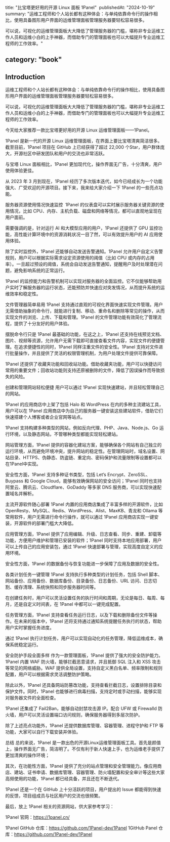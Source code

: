 title: "比宝塔更好用的开源 Linux 面板 1Panel" 
publishedAt: "2024-10-19" 
summary: "运维工程师和个人站长都有这种体会：与单纯依靠命令行的操作相比，使用具备图形用户界面的运维管理面板管理服务器要轻松容易很多。


可以说，可视化的运维管理面板大大降低了管理服务器的门槛，堪称非专业运维工作人员和运维小白的上手神器，而借助专门的管理面板也可以大幅提升专业运维工程师的工作效率。"

category: "book" 
---
## Introduction 

运维工程师和个人站长都有这种体会：与单纯依靠命令行的操作相比，使用具备图形用户界面的运维管理面板管理服务器要轻松容易很多。


可以说，可视化的运维管理面板大大降低了管理服务器的门槛，堪称非专业运维工作人员和运维小白的上手神器，而借助专门的管理面板也可以大幅提升专业运维工程师的工作效率。


今天给大家推荐一款比宝塔更好用的开源 Linux 运维管理面板——1Panel。 

1Panel 是新一代的开源 Linux 运维管理面板，在界面上要比宝塔清爽简洁很多。截至目前，1Panel 项目在 GitHub 上已经获得了超过 22,000 个Star，用户群体庞大，开源社区中研发团队和用户的交流也非常活跃。




与宝塔 Linux 面板相比，1Panel 更加现代化，操作界面无广告，十分清爽，用户使用体验更佳。


从 2023 年 3 月到现在，1Panel 经历了多次版本迭代，如今已经成长为一个功能强大、广受欢迎的开源项目。接下来，我来给大家介绍一下 1Panel 的一些亮点功能。


服务器资源使用情况快速监控 
1Panel 的仪表盘可以实时展示服务器关键资源的使用情况，比如 CPU、内存、主机负载、磁盘和网络等情况，都可以直观地呈现在用户面前。


需要强调的是，针对运行 AI 和大模型应用的用户，1Panel 还提供了 GPU 监控功能，高性能计算环境中的资源消耗状况一目了然，可以有效提升用户的 AI 应用使用体验。


除了实时监控外，1Panel 还能够自动发送告警通知。1Panel 允许用户自定义告警规则，用户可以根据实际需求设定资源使用的阈值（比如 CPU 或内存的占用率）。一旦超过预设的阈值，系统会自动发送告警通知，提醒用户及时处理潜在问题，避免影响系统的正常运行。

1Panel 的监控能力和告警机制可以实现对服务器的全面监控。它不仅能够帮助用户实时了解服务器的运行状态，还能预防并快速应对突发情况，从而提升系统的运维效率和稳定性。



文件管理器简单易用
1Panel 支持通过直观的可视化界面快速实现文件管理。用户无需借助抽象的命令行，就能进行复制、移动、重命名和删除等常见的操作，从而实现文件的浏览、上传、下载和管理。1Panel 的文件管理功能有效简化了管理流程，提供了十分友好的用户体验。

摆脱命令行只是 1Panel 最基础的功能，在这之上，1Panel 还支持在线预览文档、图片、视频等资源，允许用户无需下载即可直接查看文件内容，实现文件的便捷管理。在追求便捷性的同时，1Panel 同样注重文件的安全性。1Panel 支持对文件进行批量操作，并且提供了灵活的权限管理机制，为用户处理文件提供可靠保障。

1Panel 还提供了收藏夹功能和回收站功能。借助收藏夹功能，用户可以快捷访问常用的重要文件；回收站功能则支持还原被删除的文件，降低了因误操作而导致损失的风险。



创建和管理网站轻松便捷
用户可以通过 1Panel 实现快速建站，并且轻松管理自己的网站。

1Panel 的应用商店中上架了包括 Halo 和 WordPress 在内的多种主流建站工具，用户可以在 1Panel 应用商店中为自己的服务器一键安装这些建站软件，借助它们快速搭建个人博客或者企业官网等站点。

1Panel 支持构建多种类型的网站，例如反向代理、PHP、Java、Node.js、Go 运行环境，以及静态网站，不管哪种类型都能实现轻松建站。

网站管理方面，1Panel 提供的容器化建站方案，能够确保各个网站有自己独立的运行环境，从而避免环境冲突，提升网站的稳定性。在管理网站时，域名设置、网站目录、HTTPS、伪静态、防盗链、重定向、密码保护和流量限制等设置都可以在1Panel中实现。

安全性方面，1Panel 支持多种证书类型，包括 Let’s Encrypt、ZeroSSL、Buypass 和 Google Cloud，能够有效确保网站的安全访问；1Panel 同时也支持阿里云、腾讯云、Cloudflare、GoDaddy 等多家 DNS 服务商，可以实现快速配置域名并解析。



主流开源软件随心部署
1Panel 内置的应用商店集成了丰富多样的开源软件，比如 OpenResty、MySQL、Redis、WordPress、Alist、MaxKB、青龙和 Ollama 等常用软件，用户无需进行命令行操作，就可以通过 1Panel 应用商店实现一键安装，开源软件的部署门槛大大降低。

应用管理方面，1Panel 提供了应用编辑、升级、日志查看、同步、重建、卸载等功能，方便用户维护和管理已安装的软件；1Panel 同时支持本地应用部署，用户可以上传自己的应用安装包，通过 1Panel 快速部署与管理，实现高度自定义的应用环境。

安全性方面，1Panel 的数据备份与恢复功能进一步保障了应用及数据的安全性。



各类计划任务一键管理
1Panel 支持执行多种类型的计划任务，包括 Shell 脚本、网站备份、应用备份、数据库备份、目录备份、日志备份、URL 访问、日志切割、缓存清理、系统快照和同步服务器时间等。

在创建任务时，用户可以灵活设置任务的执行时间和周期，无论是每日、每周、每月，还是自定义时间表，在 1Panel 中都可以一键完成配置。

任务管理方面，1Panel 支持查看任务运行日志，以及下载和删除备份文件等操作。在未来的版本中，1Panel 还将支持通过通知系统提醒任务执行的状态，帮助用户实时掌握任务进度。

通过 1Panel 执行计划任务，用户可以实现自动化的任务管理，降低运维成本，确保系统稳定运行。



安全防护手段全面多样
作为一款管理面板，1Panel 提供了强大的安全防护能力。1Panel 内置 WAF 防火墙，能够拦截恶意请求，并且抵御 SQL 注入和 XSS 攻击等常见的网络威胁。WAF 提供全局设置，支持自定义黑白名单、频率限制和规则配置，用户可以根据需求灵活调整防护策略。

除此以外，1Panel 还具备网站防篡改功能，支持查看拦截日志，设置排除目录和保护文件。同时，1Panel 也能够进行病毒扫描，支持定时或手动扫描，能够实现对服务器文件的全面检查。

1Panel 还集成了 Fail2Ban，能够自动封禁攻击源 IP。配合 UFW 或 Firewalld 防火墙，用户可以灵活设置端口访问规则，确保服务器得到多层次防护。



除了上述亮点功能外，1Panel 还提供数据库管理、容器管理、进程守护和 FTP 等功能，大家可以自行下载安装并体验。

总结
总的来说，1Panel 是一款出色的开源Linux运维管理面板工具。首先是颜值上，操作界面无广告，简洁明了。不仅有利于新人快速上手，也为运维老手提供了更加清爽的操作环境；

其次，在功能性方面，1Panel 提供了充分的站点管理和安全管理能力。像应用商店、建站、证书申请、数据库管理、容器管理、防火墙配置和安全审计等这些大家高频使用的功能，1Panel 都已经具备，并且还在不断迭代。

1Panel 还是一个在 GitHub 上十分活跃的项目，用户提出的 Issue 都能得到快速的反馈，项目组成员与社区用户的交流也很频繁。

最后，放上 1Panel 相关的资源网站，供大家参考学习：

1Panel 官网：https://1panel.cn/

1Panel GitHub 仓库：https://github.com/1Panel-dev/1Panel
1GitHub Panel 仓库：https://github.com/1Panel-dev/1Panel

